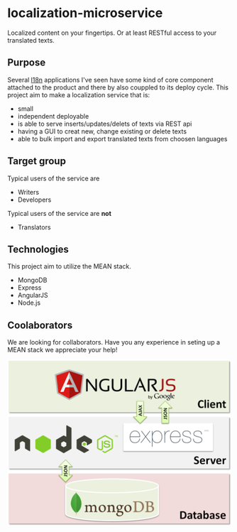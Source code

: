 # localization-microservice
Localized content on your fingertips. Or at least RESTful access to your translated texts.

## Purpose
Several [l18n](https://en.wikipedia.org/wiki/Internationalization_and_localization) applications I've seen have some kind of core component attached to the product and there by also couppled to its deploy cycle. This project aim to make a localization service that is:
* small
* independent deployable
* is able to serve inserts/updates/delets of texts via REST api
* having a GUI to creat new, change existing or delete texts
* able to bulk import and export translated texts from choosen languages

## Target group
Typical users of the service are
* Writers
* Developers

Typical users of the service are **not**
* Translators

## Technologies
This project aim to utilize the MEAN stack.
* MongoDB
* Express
* AngularJS
* Node.js

## Coolaborators
We are looking for collaborators. Have you any experience in seting up a MEAN stack we appreciate your help!

![MEAN](/img/mean-diagram.png?raw=true "")
 
